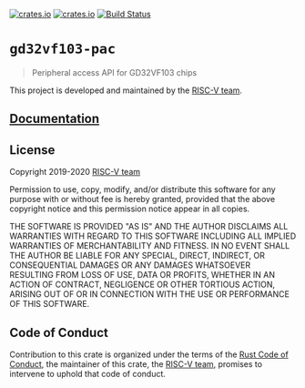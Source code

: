 [![crates.io](https://img.shields.io/crates/d/gd32vf103-pac.svg)](https://crates.io/crates/gd32vf103-pac)
[![crates.io](https://img.shields.io/crates/v/gd32vf103-pac.svg)](https://crates.io/crates/gd32vf103-pac)
[![Build Status](https://travis-ci.org/riscv-rust/gd32vf103-pac.svg?branch=master)](https://travis-ci.org/riscv-rust/gd32vf103-pac)

# `gd32vf103-pac`

> Peripheral access API for GD32VF103 chips

This project is developed and maintained by the [RISC-V team][team].

## [Documentation](https://docs.rs/crate/gd32vf103-pac)

## License

Copyright 2019-2020 [RISC-V team][team]

Permission to use, copy, modify, and/or distribute this software for any purpose
with or without fee is hereby granted, provided that the above copyright notice
and this permission notice appear in all copies.

THE SOFTWARE IS PROVIDED "AS IS" AND THE AUTHOR DISCLAIMS ALL WARRANTIES WITH
REGARD TO THIS SOFTWARE INCLUDING ALL IMPLIED WARRANTIES OF MERCHANTABILITY AND
FITNESS. IN NO EVENT SHALL THE AUTHOR BE LIABLE FOR ANY SPECIAL, DIRECT,
INDIRECT, OR CONSEQUENTIAL DAMAGES OR ANY DAMAGES WHATSOEVER RESULTING FROM LOSS
OF USE, DATA OR PROFITS, WHETHER IN AN ACTION OF CONTRACT, NEGLIGENCE OR OTHER
TORTIOUS ACTION, ARISING OUT OF OR IN CONNECTION WITH THE USE OR PERFORMANCE OF
THIS SOFTWARE.

## Code of Conduct

Contribution to this crate is organized under the terms of the [Rust Code of
Conduct][CoC], the maintainer of this crate, the [RISC-V team][team], promises
to intervene to uphold that code of conduct.

[CoC]: CODE_OF_CONDUCT.md
[team]: https://github.com/rust-embedded/wg#the-risc-v-team
